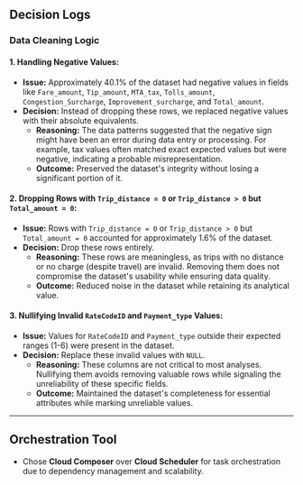 ## Decision Logs

### Data Cleaning Logic
#### 1. Handling Negative Values:
- **Issue:** Approximately 40.1% of the dataset had negative values in fields like `Fare_amount`, `Tip_amount`, `MTA_tax`, `Tolls_amount`, `Congestion_Surcharge`, `Improvement_surcharge`, and `Total_amount`.
- **Decision:** Instead of dropping these rows, we replaced negative values with their absolute equivalents.
  - **Reasoning:** The data patterns suggested that the negative sign might have been an error during data entry or processing. For example, tax values often matched exact expected values but were negative, indicating a probable misrepresentation.
  - **Outcome:** Preserved the dataset's integrity without losing a significant portion of it.

#### 2. Dropping Rows with `Trip_distance = 0` or `Trip_distance > 0` but `Total_amount = 0`:
- **Issue:** Rows with `Trip_distance = 0` or `Trip_distance > 0` but `Total_amount = 0` accounted for approximately 1.6% of the dataset.
- **Decision:** Drop these rows entirely.
  - **Reasoning:** These rows are meaningless, as trips with no distance or no charge (despite travel) are invalid. Removing them does not compromise the dataset's usability while ensuring data quality.
  - **Outcome:** Reduced noise in the dataset while retaining its analytical value.

#### 3. Nullifying Invalid `RateCodeID` and `Payment_type` Values:
- **Issue:** Values for `RateCodeID` and `Payment_type` outside their expected ranges (1-6) were present in the dataset.
- **Decision:** Replace these invalid values with `NULL`.
  - **Reasoning:** These columns are not critical to most analyses. Nullifying them avoids removing valuable rows while signaling the unreliability of these specific fields.
  - **Outcome:** Maintained the dataset's completeness for essential attributes while marking unreliable values.

---

## Orchestration Tool
- Chose **Cloud Composer** over **Cloud Scheduler** for task orchestration due to dependency management and scalability.

